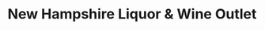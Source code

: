 ---
title: "New Hampshire Liquor & Wine Outlet"
url: /nashua/new-hampshire-liquor-und-wine-outlet-northwest-boulevard/
shop: Spirituosen
---